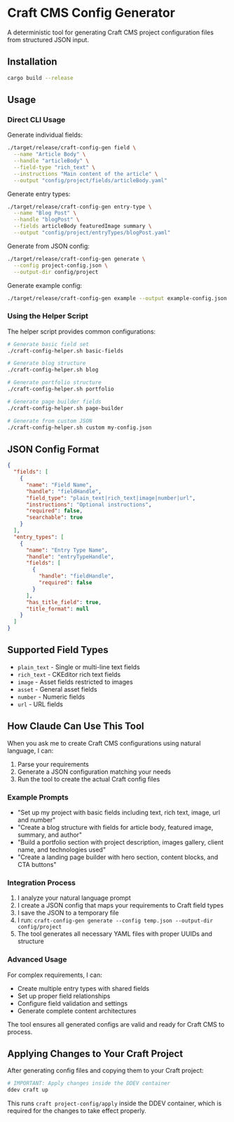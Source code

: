 # Craft CMS Config Generator

A deterministic tool for generating Craft CMS project configuration files from structured JSON input.

## Installation

```bash
cargo build --release
```

## Usage

### Direct CLI Usage

Generate individual fields:
```bash
./target/release/craft-config-gen field \
  --name "Article Body" \
  --handle "articleBody" \
  --field-type "rich_text" \
  --instructions "Main content of the article" \
  --output "config/project/fields/articleBody.yaml"
```

Generate entry types:
```bash
./target/release/craft-config-gen entry-type \
  --name "Blog Post" \
  --handle "blogPost" \
  --fields articleBody featuredImage summary \
  --output "config/project/entryTypes/blogPost.yaml"
```

Generate from JSON config:
```bash
./target/release/craft-config-gen generate \
  --config project-config.json \
  --output-dir config/project
```

Generate example config:
```bash
./target/release/craft-config-gen example --output example-config.json
```

### Using the Helper Script

The helper script provides common configurations:

```bash
# Generate basic field set
./craft-config-helper.sh basic-fields

# Generate blog structure
./craft-config-helper.sh blog

# Generate portfolio structure  
./craft-config-helper.sh portfolio

# Generate page builder fields
./craft-config-helper.sh page-builder

# Generate from custom JSON
./craft-config-helper.sh custom my-config.json
```

## JSON Config Format

```json
{
  "fields": [
    {
      "name": "Field Name",
      "handle": "fieldHandle",
      "field_type": "plain_text|rich_text|image|number|url",
      "instructions": "Optional instructions",
      "required": false,
      "searchable": true
    }
  ],
  "entry_types": [
    {
      "name": "Entry Type Name",
      "handle": "entryTypeHandle",
      "fields": [
        {
          "handle": "fieldHandle",
          "required": false
        }
      ],
      "has_title_field": true,
      "title_format": null
    }
  ]
}
```

## Supported Field Types

- `plain_text` - Single or multi-line text fields
- `rich_text` - CKEditor rich text fields
- `image` - Asset fields restricted to images
- `asset` - General asset fields
- `number` - Numeric fields
- `url` - URL fields

## How Claude Can Use This Tool

When you ask me to create Craft CMS configurations using natural language, I can:

1. Parse your requirements
2. Generate a JSON configuration matching your needs
3. Run the tool to create the actual Craft config files

### Example Prompts

- "Set up my project with basic fields including text, rich text, image, url and number"
- "Create a blog structure with fields for article body, featured image, summary, and author"
- "Build a portfolio section with project description, images gallery, client name, and technologies used"
- "Create a landing page builder with hero section, content blocks, and CTA buttons"

### Integration Process

1. I analyze your natural language prompt
2. I create a JSON config that maps your requirements to Craft field types
3. I save the JSON to a temporary file
4. I run: `craft-config-gen generate --config temp.json --output-dir config/project`
5. The tool generates all necessary YAML files with proper UUIDs and structure

### Advanced Usage

For complex requirements, I can:
- Create multiple entry types with shared fields
- Set up proper field relationships
- Configure field validation and settings
- Generate complete content architectures

The tool ensures all generated configs are valid and ready for Craft CMS to process.

## Applying Changes to Your Craft Project

After generating config files and copying them to your Craft project:

```bash
# IMPORTANT: Apply changes inside the DDEV container
ddev craft up
```

This runs `craft project-config/apply` inside the DDEV container, which is required for the changes to take effect properly.